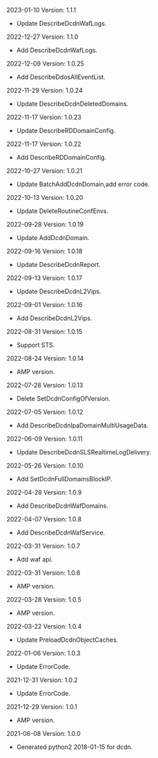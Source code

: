 2023-01-10 Version: 1.1.1
- Update DescribeDcdnWafLogs.

2022-12-27 Version: 1.1.0
- Add DescribeDcdnWafLogs.

2022-12-09 Version: 1.0.25
- Add DescribeDdosAllEventList.

2022-11-29 Version: 1.0.24
- Update DescribeDcdnDeletedDomains.

2022-11-17 Version: 1.0.23
- Update DescribeRDDomainConfig.

2022-11-17 Version: 1.0.22
- Add DescribeRDDomainConfig.

2022-10-27 Version: 1.0.21
- Update BatchAddDcdnDomain,add error code.

2022-10-13 Version: 1.0.20
- Update DeleteRoutineConfEnvs.

2022-09-28 Version: 1.0.19
- Update AddDcdnDomain.

2022-09-16 Version: 1.0.18
- Update DescribeDcdnReport.

2022-09-13 Version: 1.0.17
- Update DescribeDcdnL2Vips.

2022-09-01 Version: 1.0.16
- Add DescribeDcdnL2Vips.

2022-08-31 Version: 1.0.15
- Support STS.

2022-08-24 Version: 1.0.14
- AMP version.

2022-07-28 Version: 1.0.13
 - Delete SetDcdnConfigOfVersion.

2022-07-05 Version: 1.0.12
 - Add DescribeDcdnIpaDomainMultiUsageData.

2022-06-09 Version: 1.0.11
 - Update DescribeDcdnSLSRealtimeLogDelivery.

2022-05-26 Version: 1.0.10
 - Add SetDcdnFullDomainsBlockIP.

2022-04-28 Version: 1.0.9
- Add DescribeDcdnWafDomains.

2022-04-07 Version: 1.0.8
- Add DescribeDcdnWafService.

2022-03-31 Version: 1.0.7
- Add waf api.

2022-03-31 Version: 1.0.6
- AMP version.

2022-03-28 Version: 1.0.5
- AMP version.

2022-03-22 Version: 1.0.4
- Update PreloadDcdnObjectCaches.

2022-01-06 Version: 1.0.3
- Update ErrorCode.

2021-12-31 Version: 1.0.2
- Update ErrorCode.

2021-12-29 Version: 1.0.1
- AMP version.

2021-06-08 Version: 1.0.0
- Generated python2 2018-01-15 for dcdn.

